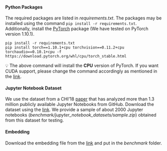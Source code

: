 #### Python Packages

The required packages are listed in _requirements.txt_. The packages may be installed using the command ```pip install -r requirements.txt```. 
Additionally, install the [PyTorch](https://pytorch.org/get-started/locally/) package (We have tested on PyTorch version 1.10.1).  

```shell
pip install -r requirements.txt
pip install torch==1.10.1+cpu torchvision==0.11.2+cpu torchaudio==0.10.1+cpu -f https://download.pytorch.org/whl/cpu/torch_stable.html
```

💡 The above command will install the **CPU** version of PyTorch. If you want CUDA support, please change the command accordingly as mentioned in the [link](https://pytorch.org/get-started/locally).

#### Jupyter Notebook Dataset

We use the dataset from a CHI’18 [paper](https://dl.acm.org/doi/10.1145/3173574.3173606) that has analyzed more than 1.3 million publicly available Jupyter 
Notebooks from GitHub. Download the dataset using the [link](https://library.ucsd.edu/dc/collection/bb6931851t).
We provide a sample of about 2000 Jupyter notebooks (_benchmark/jupyter_notebook_datasets/sample.zip_) obtained from this dataset for testing. 

#### Embedding

Download the embedding file from the [link](https://u.pcloud.link/publink/show?code=XZyeJaXZrnrbvwzBcYSOWYgzsn4usJ6DOqPy) and put in the _benchmark_ folder.
